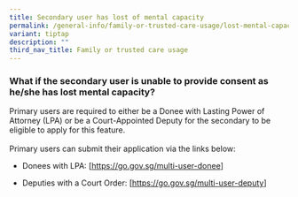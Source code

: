 ```yaml
---
title: Secondary user has lost of mental capacity
permalink: /general-info/family-or-trusted-care-usage/lost-mental-capacity/
variant: tiptap
description: ""
third_nav_title: Family or trusted care usage
---
```

<h3>What if the secondary user is unable to provide consent as he/she has lost mental capacity?</h3>
<p>Primary users are required to either be a Donee with Lasting Power of
Attorney (LPA) or be a Court-Appointed Deputy for the secondary to be eligible
to apply for this feature.
<br>
<br>Primary users can submit their application via the links below:</p>
<ul data-tight="true" class="tight">
<li>
<p>Donees with LPA: [<a href="https://go.gov.sg/multi-user-donee" rel="noopener noreferrer nofollow" target="_blank"><u>https://go.gov.sg/multi-user-donee</u></a>]</p>
</li>
<li>
<p>Deputies with a Court Order: [<a href="https://go.gov.sg/multi-user-donee" rel="noopener noreferrer nofollow" target="_blank"><u>https://go.gov.sg/multi-user-deputy</u></a>]</p>
</li>
</ul>
<p></p>